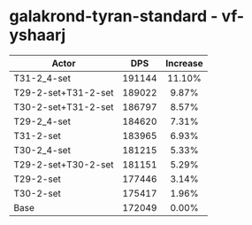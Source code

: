 # galakrond-tyran-standard - vf-yshaarj
| Actor | DPS | Increase |
|---|:---:|:---:|
|T31-2_4-set|191144|11.10%|
|T29-2-set+T31-2-set|189022|9.87%|
|T30-2-set+T31-2-set|186797|8.57%|
|T29-2_4-set|184620|7.31%|
|T31-2-set|183965|6.93%|
|T30-2_4-set|181215|5.33%|
|T29-2-set+T30-2-set|181151|5.29%|
|T29-2-set|177446|3.14%|
|T30-2-set|175417|1.96%|
|Base|172049|0.00%|

